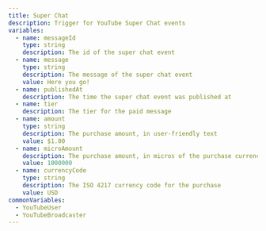 ```yaml
---
title: Super Chat
description: Trigger for YouTube Super Chat events
variables:
  - name: messageId
    type: string
    description: The id of the super chat event
  - name: message
    type: string
    description: The message of the super chat event
    value: Here you go!
  - name: publishedAt
    description: The time the super chat event was published at
  - name: tier
    description: The tier for the paid message
  - name: amount
    type: string
    description: The purchase amount, in user-friendly text
    value: $1.00
  - name: microAmount
    description: The purchase amount, in micros of the purchase currency.
    value: 1000000
  - name: currencyCode
    type: string
    description: The ISO 4217 currency code for the purchase
    value: USD
commonVariables:
  - YouTubeUser
  - YouTubeBroadcaster
---
```


